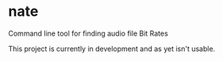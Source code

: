 nate
====

Command line tool for finding audio file Bit Rates

This project is currently in development and as yet isn't usable.
